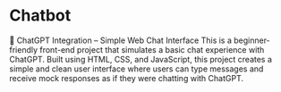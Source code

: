 # Chatbot
💬 ChatGPT Integration – Simple Web Chat Interface This is a beginner-friendly front-end project that simulates a basic chat experience with ChatGPT. Built using HTML, CSS, and JavaScript, this project creates a simple and clean user interface where users can type messages and receive mock responses as if they were chatting with ChatGPT.
